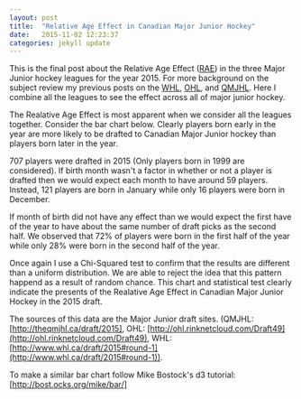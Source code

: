 ```yaml
---
layout: post
title:  "Relative Age Effect in Canadian Major Junior Hockey"
date:   2015-11-02 12:23:37
categories: jekyll update
---
```

<style>

.bar {
  fill: steelblue;
}

.bar:hover {
	fill: brown;
}

.axis {
	font: 10px sans-serif;
}

.axis path,
.axis line {
	fill: none;
	stroke: #000;
	shape-rendering: crispEdges;
}

.x.axis path {
	display: none;
}
.d3-tip {
	line-height: 1;
	font-weight: bold;
	padding: 10px;
	background: rgba(0,0,0,0.8);
	color: #fff;
	border-radius: 2px;
}

/* Creates a small triangle extender for the tooltip */
.d3-tip:after {
	box-sizing: border-box;
	display: inline;
	font-size: 8px;
	width = 100%;
	line-height: 1;
	color: rgba(0,0,0, 0.8);
	content: "\25BC";
	position: absolute;
	text-align: center;	
}

/* Style northward tooltips differently */
d3.-tip.n:after {
	margin: -1px 0 0 0;
	top: 100%;
	left: 0;
}
</style>

This is the final post about the Relative Age Effect ([RAE](https://en.wikipedia.org/wiki/Relative_age_effect)) in the three Major Junior hockey leagues for the year 2015.  For more background on the subject review my previous posts on the [WHL], [OHL], and [QMJHL].  Here I combine all the leagues to see the effect across all of major junior hockey.

The Realative Age Effect is most apparent when we consider all the leagues together. Consider the bar chart below. Clearly players born early in the year are more likely to be drafted to Canadian Major Junior hockey than players born later in the year. 

<div id="example" font-size="40px"></div>

707 players were drafted in 2015 (Only players born in 1999 are considered).  If birth month wasn't a factor in whether or not a player is drafted then we would expect each month to have around 59 players. Instead, 121 players are born in January while only 16 players were born in December. 

If month of birth did not have any effect than we would expect the first have of the year to have about the same number of draft picks as the second half.  We observed that 72% of players were born in the first half of the year while only 28% were born in the second half of the year. 

Once again I use a Chi-Squared test to confirm that the results are different than a uniform distribution.  We are able to reject the idea that this pattern happend as a result of random chance.  This chart and statistical test clearly indicate the presents of the Realative Age Effect in Canadian Major Junior Hockey in the 2015 draft.

The sources of this data are the Major Junior draft sites. (QMJHL: [http://theqmjhl.ca/draft/2015], OHL: [http://ohl.rinknetcloud.com/Draft49](http://ohl.rinknetcloud.com/Draft49), WHL: [http://www.whl.ca/draft/2015#round-1](http://www.whl.ca/draft/2015#round-1)).  

To make a similar bar chart follow Mike Bostock's d3 tutorial: [http://bost.ocks.org/mike/bar/]


<script src="https://cdnjs.cloudflare.com/ajax/libs/d3/3.4.12/d3.js"></script>
<script src="http://labratrevenge.com/d3-tip/javascripts/d3.tip.v0.6.3.js"></script>
<script src="{{site.basurl}}/js/CMJ-Histogram-2015.js"></script>


[http://bost.ocks.org/mike/bar/]: http://bost.ocks.org/mike/bar/
[http://theqmjhl.ca/draft/2015]: http://theqmjhl.ca/draft/2015

[OHL]:	http://whatsthersquared.com/jekyll/update/2015/10/28/OHL-Relative-Age-Effect-2015.html
[WHL]:	http://whatsthersquared.com/jekyll/update/2015/05/13/WHL-Relative-Age-Effect-2015.html
[QMJHL]: http://whatsthersquared.com/jekyll/update/2015/11/01/QMJHL-Relative-Age-Effect-2015.html
